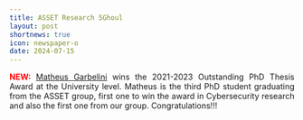 ```yaml
---
title: ASSET Research 5Ghoul
layout: post
shortnews: true
icon: newspaper-o
date: 2024-07-15
---
```

<p style="text-align:justify">
<font color="red"><b>NEW:</b></font>
<a href="https://matheus-garbelini.github.io/home/">Matheus Garbelini</a> wins the 2021-2023 Outstanding PhD Thesis Award at the University level. Matheus is the third PhD student graduating from the ASSET group, first one to win the award in Cybersecurity research and also the first one from our group. Congratulations!!!
</p>


